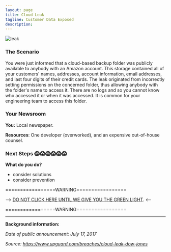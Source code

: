 ```yaml
---
layout: page
title: Cloud Leak
tagline: Customer Data Exposed
description:
---
```


![leak](https://media.giphy.com/media/JGunlb6LbQlz2/giphy.gif)

### The Scenario
You were just informed that a cloud-based backup folder was publicly available to anybody with an Amazon account. This storage contained all of your customers' names, addresses, account information, email addresses, and last four digits of their credit cards. The leak originated from incorrectly setting permissions on the concerned folder, thus allowing anybody with the folder's name to access it. There are no logs and so you cannot know who accessed it or when it was accessed. It is common for your engineering team to access this folder.

### Your Newsroom
**You:** Local newspaper.

**Resources**:  One developer (overworked), and an expensive out-of-house counsel.

### Next Steps 😱😱😱😱😱😱
**What do you do?**
 + consider solutions
 + consider prevention


=================WARNING=================

--> [DO NOT CLICK HERE UNTIL WE GIVE YOU THE GREEN LIGHT](https://github.com/laurenbenichou/SRCCON-2017-scenarios/blob/master/scenarios/additional/cloud-leak-2.md). <--

=================WARNING=================

---

**Background information:**

*Date of public announcement: July 17, 2017*

*Source: https://www.upguard.com/breaches/cloud-leak-dow-jones*
